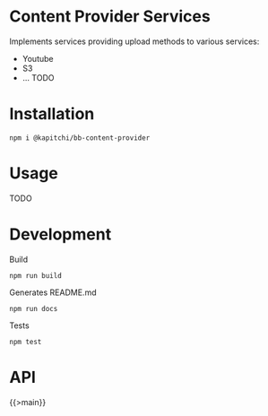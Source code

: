 # Content Provider Services

Implements services providing upload methods to various services:

* Youtube
* S3
* ... TODO

# Installation
```
npm i @kapitchi/bb-content-provider
```

# Usage

TODO

# Development

Build

```
npm run build
```

Generates README.md
```
npm run docs
```

Tests

```
npm test
```

# API

{{>main}}
